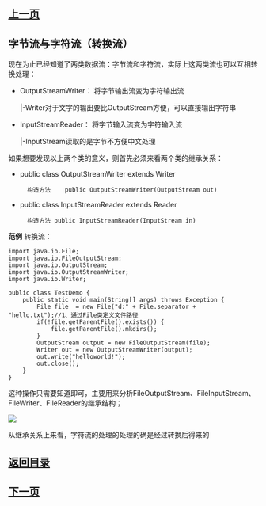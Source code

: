 ## [上一页](course78)
##  字节流与字符流（转换流）


现在为止已经知道了两类数据流：字节流和字符流，实际上这两类流也可以互相转换处理：

- OutputStreamWriter： 将字节输出流变为字符输出流

	|-Writer对于文字的输出要比OutputStream方便，可以直接输出字符串

- InputStreamReader： 将字节输入流变为字符输入流

	|-InputStream读取的是字节不方便中文处理

如果想要发现以上两个类的意义，则首先必须来看两个类的继承关系：

- public class OutputStreamWriter
	extends Writer

		构造方法	public OutputStreamWriter(OutputStream out)

- public class InputStreamReader
extends Reader

		构造方法 public InputStreamReader(InputStream in)


**范例** 转换流：

	import java.io.File;
	import java.io.FileOutputStream;
	import java.io.OutputStream;
	import java.io.OutputStreamWriter;
	import java.io.Writer;
	
	public class TestDemo {
		public static void main(String[] args) throws Exception {
			File file  = new File("d:" + File.separator + "hello.txt");//1、通过File类定义文件路径
			if(!file.getParentFile().exists()) {
				file.getParentFile().mkdirs();
			}
			OutputStream output = new FileOutputStream(file);
			Writer out = new OutputStreamWriter(output);
			out.write("helloworld!");
			out.close();
		}	
	}

这种操作只需要知道即可，主要用来分析FileOutputStream、FileInputStream、FileWriter、FileReader的继承结构；

![](https://s1.ax1x.com/2018/01/24/poLdbj.png)

从继承关系上来看，字符流的处理的处理的确是经过转换后得来的


## [返回目录](https://wuchengcheng110120.github.io/aliyunjava3/list)
## [下一页](course80)

